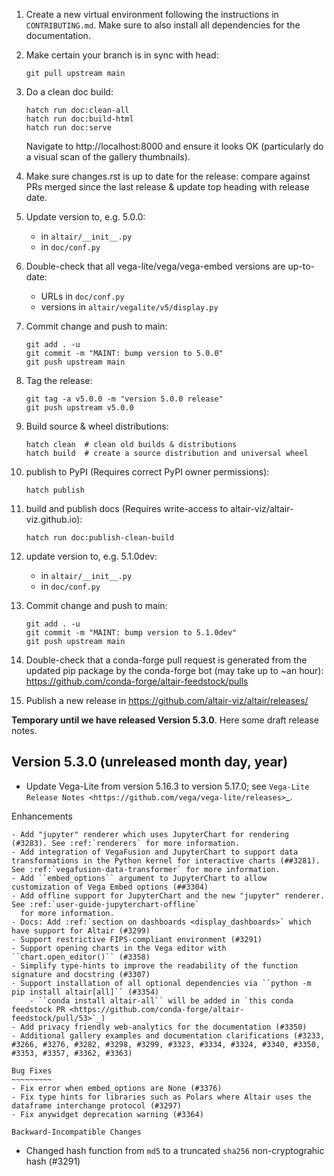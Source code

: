 1. Create a new virtual environment following the instructions in `CONTRIBUTING.md`.
   Make sure to also install all dependencies for the documentation.

2. Make certain your branch is in sync with head:
 
       git pull upstream main

3. Do a clean doc build:

       hatch run doc:clean-all
       hatch run doc:build-html
       hatch run doc:serve
   
   Navigate to http://localhost:8000 and ensure it looks OK (particularly
   do a visual scan of the gallery thumbnails).

4. Make sure changes.rst is up to date for the release: compare against PRs
   merged since the last release & update top heading with release date.

5. Update version to, e.g. 5.0.0:

   - in ``altair/__init__.py``
   - in ``doc/conf.py``

6. Double-check that all vega-lite/vega/vega-embed versions are up-to-date:

   - URLs in ``doc/conf.py``
   - versions in ``altair/vegalite/v5/display.py``

7. Commit change and push to main:

       git add . -u
       git commit -m "MAINT: bump version to 5.0.0"
       git push upstream main

8. Tag the release:

       git tag -a v5.0.0 -m "version 5.0.0 release"
       git push upstream v5.0.0

9. Build source & wheel distributions:

       hatch clean  # clean old builds & distributions
       hatch build  # create a source distribution and universal wheel

10. publish to PyPI (Requires correct PyPI owner permissions):

        hatch publish

11. build and publish docs (Requires write-access to altair-viz/altair-viz.github.io):

        hatch run doc:publish-clean-build

12. update version to, e.g. 5.1.0dev:

    - in ``altair/__init__.py``
    - in ``doc/conf.py``

12. Commit change and push to main:

        git add . -u
        git commit -m "MAINT: bump version to 5.1.0dev"
        git push upstream main

13. Double-check that a conda-forge pull request is generated from the updated
    pip package by the conda-forge bot (may take up to ~an hour):
    https://github.com/conda-forge/altair-feedstock/pulls

14. Publish a new release in https://github.com/altair-viz/altair/releases/

**Temporary until we have released Version 5.3.0**. Here some draft release notes.

Version 5.3.0 (unreleased month day, year)
--------------------------
- Update Vega-Lite from version 5.16.3 to version 5.17.0;
  see `Vega-Lite Release Notes <https://github.com/vega/vega-lite/releases>`_.

Enhancements
~~~~~~~~~~~~
- Add "jupyter" renderer which uses JupyterChart for rendering (#3283). See :ref:`renderers` for more information.
- Add integration of VegaFusion and JupyterChart to support data transformations in the Python kernel for interactive charts (##3281). See :ref:`vegafusion-data-transformer` for more information.
- Add ``embed_options`` argument to JupyterChart to allow customization of Vega Embed options (##3304)
- Add offline support for JupyterChart and the new "jupyter" renderer. See :ref:`user-guide-jupyterchart-offline`
  for more information.
- Docs: Add :ref:`section on dashboards <display_dashboards>` which have support for Altair (#3299)
- Support restrictive FIPS-compliant environment (#3291)
- Support opening charts in the Vega editor with ``chart.open_editor()`` (#3358)
- Simplify type-hints to improve the readability of the function signature and docstring (#3307)
- Support installation of all optional dependencies via ``python -m pip install altair[all]`` (#3354)
    - ``conda install altair-all`` will be added in `this conda feedstock PR <https://github.com/conda-forge/altair-feedstock/pull/53>`_)
- Add privacy friendly web-analytics for the documentation (#3350)
- Additional gallery examples and documentation clarifications (#3233, #3266, #3276, #3282, #3298, #3299, #3323, #3334, #3324, #3340, #3350, #3353, #3357, #3362, #3363) 

Bug Fixes
~~~~~~~~~
- Fix error when embed_options are None (#3376)
- Fix type hints for libraries such as Polars where Altair uses the dataframe interchange protocol (#3297)
- Fix anywidget deprecation warning (#3364)

Backward-Incompatible Changes
~~~~~~~~~~~~~~~~~~~~~~~~~~~~~
- Changed hash function from ``md5`` to a truncated ``sha256`` non-cryptograhic hash (#3291)

